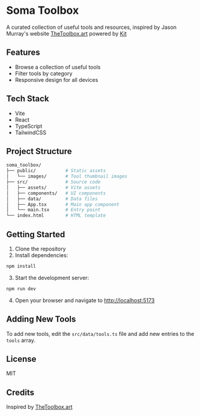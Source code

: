 # Soma Toolbox

A curated collection of useful tools and resources, inspired by Jason Murray's website [TheToolbox.art](https://thetoolbox.art/) powered by [Kit](https://app.kit.com/)

## Features

- Browse a collection of useful tools
- Filter tools by category
- Responsive design for all devices

## Tech Stack

- Vite
- React
- TypeScript
- TailwindCSS

## Project Structure

```bash
soma_toolbox/
├── public/           # Static assets
│   └── images/       # Tool thumbnail images
├── src/              # Source code
│   ├── assets/       # Vite assets
│   ├── components/   # UI components
│   ├── data/         # Data files
│   ├── App.tsx       # Main app component
│   └── main.tsx      # Entry point
└── index.html        # HTML template
```

## Getting Started

1. Clone the repository
2. Install dependencies:

```bash
npm install
```

3. Start the development server:

```bash
npm run dev
```

4. Open your browser and navigate to <http://localhost:5173>

## Adding New Tools

To add new tools, edit the `src/data/tools.ts` file and add new entries to the `tools` array.

## License

MIT

## Credits

Inspired by [TheToolbox.art](https://thetoolbox.art/)

